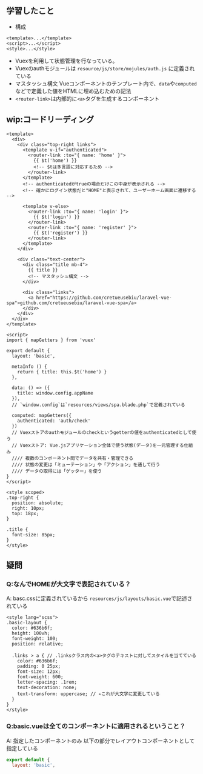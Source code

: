## 学習したこと
- 構成
```
<template>...</template>
<script>...</script>
<style>...</style>
```
- Vuexを利用して状態管理を行なっている。
- Vuexのauthモジュールは `resource/js/store/mojules/auth.js` に定義されている
- マスタッシュ構文
Vueコンポーネントのテンプレート内で、`data`や`computed`などで定義した値をHTMLに埋め込むための記法
- `<router-link>`は内部的に`<a>`タグを生成するコンポーネント

## wip:コードリーディング
```vue
<template>
  <div>
    <div class="top-right links">
      <template v-if="authenticated">
        <router-link :to="{ name: 'home' }">
          {{ $t('home') }}
          <!-- $tは多言語に対応するため -->
        </router-link>
      </template>
      <!-- authenticatedがtrueの場合だけこの中身が表示される -->
      <!-- 確かにログイン状態だと"HOME"と表示されて、ユーザーホーム画面に遷移する -->
      
      <template v-else>
        <router-link :to="{ name: 'login' }">
          {{ $t('login') }}
        </router-link>
        <router-link :to="{ name: 'register' }">
          {{ $t('register') }}
        </router-link>
      </template>
    </div>

    <div class="text-center">
      <div class="title mb-4">
        {{ title }}
        <!-- マスタッシュ構文 -->
      </div>

      <div class="links">
        <a href="https://github.com/cretueusebiu/laravel-vue-spa">github.com/cretueusebiu/laravel-vue-spa</a>
      </div>
    </div>
  </div>
</template>

<script>
import { mapGetters } from 'vuex'

export default {
  layout: 'basic',

  metaInfo () {
    return { title: this.$t('home') }
  },

  data: () => ({
    title: window.config.appName
  }),
  // `window.config`は`resources/views/spa.blade.php`で定義されている

  computed: mapGetters({
    authenticated: 'auth/check'
  })
  // Vuexストアのauthモジュールのcheckというgetterの値をauthenticatedとして使う
  // Vuexストア: Vue.jsアプリケーション全体で使う状態(データ)を一元管理する仕組み
  //// 複数のコンポーネント間でデータを共有・管理できる
  //// 状態の変更は「ミューテーション」や「アクション」を通して行う
  //// データの取得には「ゲッター」を使う
}
</script>

<style scoped>
.top-right {
  position: absolute;
  right: 10px;
  top: 18px;
}

.title {
  font-size: 85px;
}
</style>

```

## 疑問
### Q:なんでHOMEが大文字で表記されている？
A: basc.cssに定義されているから
`resources/js/layouts/basic.vue`で記述されている
```vue
<style lang="scss">
.basic-layout {
  color: #636b6f;
  height: 100vh;
  font-weight: 100;
  position: relative;

  .links > a { // .linksクラス内の<a>タグのテキストに対してスタイルを当てている
    color: #636b6f;
    padding: 0 25px;
    font-size: 12px;
    font-weight: 600;
    letter-spacing: .1rem;
    text-decoration: none;
    text-transform: uppercase; // ←これが大文字に変更している
  }
}
</style>
```

### Q:basic.vueは全てのコンポーネントに適用されるということ？
A: 指定したコンポーネントのみ
以下の部分でレイアウトコンポーネントとして指定している
```js
export default {
  layout: 'basic',
```
